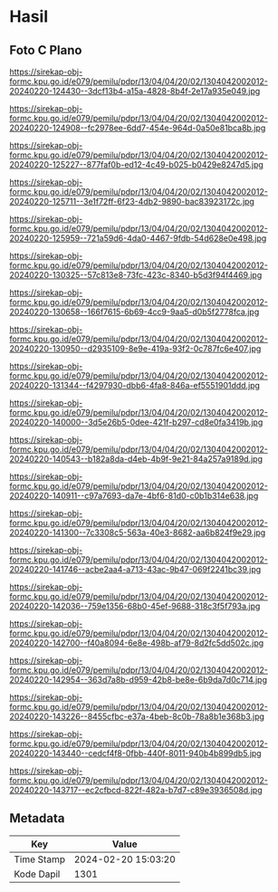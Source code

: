 # Hasil

## Foto C Plano

https://sirekap-obj-formc.kpu.go.id/e079/pemilu/pdpr/13/04/04/20/02/1304042002012-20240220-124430--3dcf13b4-a15a-4828-8b4f-2e17a935e049.jpg

https://sirekap-obj-formc.kpu.go.id/e079/pemilu/pdpr/13/04/04/20/02/1304042002012-20240220-124908--fc2978ee-6dd7-454e-964d-0a50e81bca8b.jpg

https://sirekap-obj-formc.kpu.go.id/e079/pemilu/pdpr/13/04/04/20/02/1304042002012-20240220-125227--877faf0b-ed12-4c49-b025-b0429e8247d5.jpg

https://sirekap-obj-formc.kpu.go.id/e079/pemilu/pdpr/13/04/04/20/02/1304042002012-20240220-125711--3e1f72ff-6f23-4db2-9890-bac83923172c.jpg

https://sirekap-obj-formc.kpu.go.id/e079/pemilu/pdpr/13/04/04/20/02/1304042002012-20240220-125959--721a59d6-4da0-4467-9fdb-54d628e0e498.jpg

https://sirekap-obj-formc.kpu.go.id/e079/pemilu/pdpr/13/04/04/20/02/1304042002012-20240220-130325--57c813e8-73fc-423c-8340-b5d3f94f4469.jpg

https://sirekap-obj-formc.kpu.go.id/e079/pemilu/pdpr/13/04/04/20/02/1304042002012-20240220-130658--166f7615-6b69-4cc9-9aa5-d0b5f2778fca.jpg

https://sirekap-obj-formc.kpu.go.id/e079/pemilu/pdpr/13/04/04/20/02/1304042002012-20240220-130950--d2935109-8e9e-419a-93f2-0c787fc6e407.jpg

https://sirekap-obj-formc.kpu.go.id/e079/pemilu/pdpr/13/04/04/20/02/1304042002012-20240220-131344--f4297930-dbb6-4fa8-846a-ef5551901ddd.jpg

https://sirekap-obj-formc.kpu.go.id/e079/pemilu/pdpr/13/04/04/20/02/1304042002012-20240220-140000--3d5e26b5-0dee-421f-b297-cd8e0fa3419b.jpg

https://sirekap-obj-formc.kpu.go.id/e079/pemilu/pdpr/13/04/04/20/02/1304042002012-20240220-140543--b182a8da-d4eb-4b9f-9e21-84a257a9189d.jpg

https://sirekap-obj-formc.kpu.go.id/e079/pemilu/pdpr/13/04/04/20/02/1304042002012-20240220-140911--c97a7693-da7e-4bf6-81d0-c0b1b314e638.jpg

https://sirekap-obj-formc.kpu.go.id/e079/pemilu/pdpr/13/04/04/20/02/1304042002012-20240220-141300--7c3308c5-563a-40e3-8682-aa6b824f9e29.jpg

https://sirekap-obj-formc.kpu.go.id/e079/pemilu/pdpr/13/04/04/20/02/1304042002012-20240220-141746--acbe2aa4-a713-43ac-9b47-069f2241bc39.jpg

https://sirekap-obj-formc.kpu.go.id/e079/pemilu/pdpr/13/04/04/20/02/1304042002012-20240220-142036--759e1356-68b0-45ef-9688-318c3f5f793a.jpg

https://sirekap-obj-formc.kpu.go.id/e079/pemilu/pdpr/13/04/04/20/02/1304042002012-20240220-142700--f40a8094-6e8e-498b-af79-8d2fc5dd502c.jpg

https://sirekap-obj-formc.kpu.go.id/e079/pemilu/pdpr/13/04/04/20/02/1304042002012-20240220-142954--363d7a8b-d959-42b8-be8e-6b9da7d0c714.jpg

https://sirekap-obj-formc.kpu.go.id/e079/pemilu/pdpr/13/04/04/20/02/1304042002012-20240220-143226--8455cfbc-e37a-4beb-8c0b-78a8b1e368b3.jpg

https://sirekap-obj-formc.kpu.go.id/e079/pemilu/pdpr/13/04/04/20/02/1304042002012-20240220-143440--cedcf4f8-0fbb-440f-8011-940b4b899db5.jpg

https://sirekap-obj-formc.kpu.go.id/e079/pemilu/pdpr/13/04/04/20/02/1304042002012-20240220-143717--ec2cfbcd-822f-482a-b7d7-c89e3936508d.jpg


## Metadata

| Key        | Value               |
| ---------- | ------------------- |
| Time Stamp | 2024-02-20 15:03:20 |
| Kode Dapil | 1301                |



